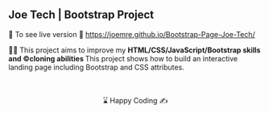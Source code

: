 ## Joe Tech | Bootstrap Project

🔗 To see live version 🎯 https://joemre.github.io/Bootstrap-Page-Joe-Tech/

👨‍💻 This project aims to improve my <b>HTML/CSS/JavaScript/Bootstrap skills and ©️cloning abilities </b> 
This project shows how to build an interactive landing page including Bootstrap and CSS attributes.
<br><br>
<br>
<center> ⌛ Happy Coding  ✍ </center
